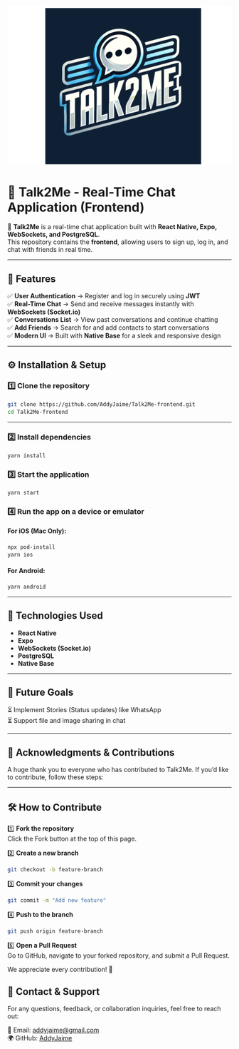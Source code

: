 <p align="center">
  <img src="https://github.com/AddyJaime/Talk2Me-frontend/blob/main/Talk2Me/src/assets/images/Talk2me-logo.png?raw=true" alt="" width="600"/>
</p>

# 📱 Talk2Me - Real-Time Chat Application (Frontend)

🚀 **Talk2Me** is a real-time chat application built with **React Native, Expo, WebSockets, and PostgreSQL**.  
This repository contains the **frontend**, allowing users to sign up, log in, and chat with friends in real time.

---

## 📌 Features

✅ **User Authentication** → Register and log in securely using **JWT**  
✅ **Real-Time Chat** → Send and receive messages instantly with **WebSockets (Socket.io)**  
✅ **Conversations List** → View past conversations and continue chatting  
✅ **Add Friends** → Search for and add contacts to start conversations  
✅ **Modern UI** → Built with **Native Base** for a sleek and responsive design

---

## ⚙️ Installation & Setup

### **1️⃣ Clone the repository**

```sh
git clone https://github.com/AddyJaime/Talk2Me-frontend.git
cd Talk2Me-frontend
```

---

### **2️⃣ Install dependencies**

```sh
yarn install
```

### **3️⃣ Start the application**

```sh
yarn start
```

### **4️⃣ Run the app on a device or emulator**

#### For iOS (Mac Only):

```sh
npx pod-install
yarn ios
```

#### For Android:

```sh
yarn android
```

---

## 🔗 Technologies Used

- **React Native**
- **Expo**
- **WebSockets (Socket.io)**
- **PostgreSQL**
- **Native Base**

---

## 🚀 Future Goals

⏳ Implement Stories (Status updates) like WhatsApp  
⏳ Support file and image sharing in chat

---

## 🤝 Acknowledgments & Contributions

A huge thank you to everyone who has contributed to Talk2Me.
If you’d like to contribute, follow these steps:

---

## 🛠️ How to Contribute

1️⃣ **Fork the repository**  
Click the Fork button at the top of this page.

2️⃣ **Create a new branch**

```sh
git checkout -b feature-branch
```

3️⃣ **Commit your changes**

```sh
git commit -m "Add new feature"
```

4️⃣ **Push to the branch**

```sh
git push origin feature-branch
```

5️⃣ **Open a Pull Request**  
Go to GitHub, navigate to your forked repository, and submit a Pull Request.

We appreciate every contribution! 🚀

## 📧 Contact & Support

For any questions, feedback, or collaboration inquiries, feel free to reach out:

📧 Email: addyjaime@gmail.com  
🌍 GitHub: [AddyJaime](https://github.com/AddyJaime)

##
